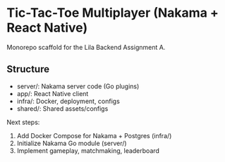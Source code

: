 # Tic-Tac-Toe Multiplayer (Nakama + React Native)

Monorepo scaffold for the Lila Backend Assignment A.

## Structure
- server/: Nakama server code (Go plugins)
- app/: React Native client
- infra/: Docker, deployment, configs
- shared/: Shared assets/configs

Next steps:
1) Add Docker Compose for Nakama + Postgres (infra/)
2) Initialize Nakama Go module (server/)
3) Implement gameplay, matchmaking, leaderboard

